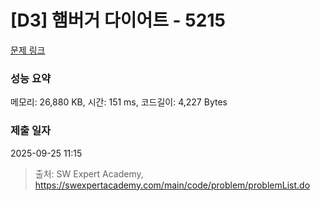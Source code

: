 # [D3] 햄버거 다이어트 - 5215 

[문제 링크](https://swexpertacademy.com/main/code/problem/problemDetail.do?contestProbId=AWT-lPB6dHUDFAVT) 

### 성능 요약

메모리: 26,880 KB, 시간: 151 ms, 코드길이: 4,227 Bytes

### 제출 일자

2025-09-25 11:15



> 출처: SW Expert Academy, https://swexpertacademy.com/main/code/problem/problemList.do